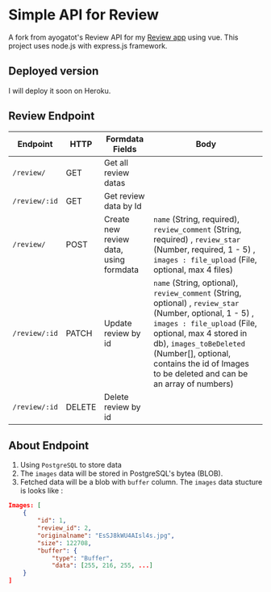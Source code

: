 # Simple API for Review

A fork from ayogatot's Review API for my [Review app](https://github.com/b1994mi/travling-test-src) using vue. This project uses node.js with express.js framework.

## Deployed version

I will deploy it soon on Heroku.

## Review Endpoint

| Endpoint      | HTTP   | Formdata Fields            | Body                                                             |
| ------------- | ------ | ---------------------- | ---------------------------------------------------------------- |
| `/review/`    | GET    | Get all review datas  |                                                                  |
| `/review/:id` | GET    | Get review data by Id  |                                                                  |
| `/review/`    | POST   | Create new review data, using formdata | `name` (String, required), `review_comment` (String, required) , `review_star` (Number, required, 1 - 5) , `images : file_upload` (File, optional, max 4 files) |
| `/review/:id` | PATCH  | Update review by id    | `name` (String, optional), `review_comment` (String, optional) , `review_star` (Number, optional,  1 - 5) , `images : file_upload` (File, optional, max 4 stored in db), `images_toBeDeleted` (Number[], optional, contains the id of Images to be deleted and can be an array of numbers) |
| `/review/:id` | DELETE | Delete review by id    |                                                                  |

## About Endpoint

1. Using `PostgreSQL` to store data
2. The `images` data will be stored in PostgreSQL's bytea (BLOB).
3. Fetched data will be a blob with `buffer` column. The `images` data stucture is looks like :

```json
Images: [
    {
        "id": 1,
        "review_id": 2,
        "originalname": "EsSJ8kWU4AIsl4s.jpg",
        "size": 122708,
        "buffer": {
            "type": "Buffer",
            "data": [255, 216, 255, ...]
    }
]
```